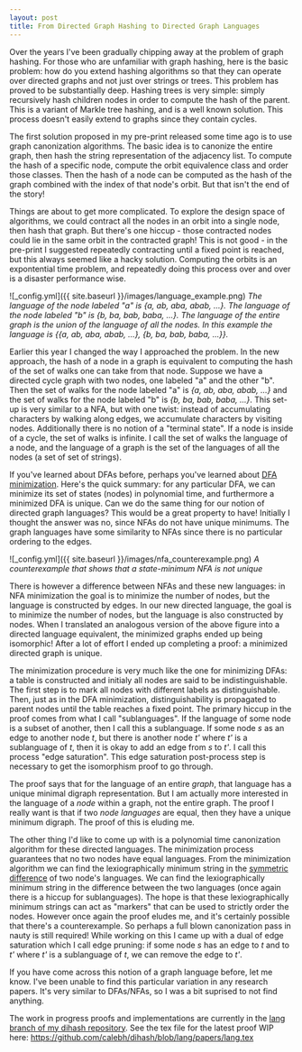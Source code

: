 ```yaml
---
layout: post
title: From Directed Graph Hashing to Directed Graph Languages
---
```


Over the years I've been gradually chipping away at the problem of graph hashing. For those who are unfamiliar with graph hashing, here is the basic problem: how do you extend hashing algorithms so that they can operate over directed graphs and not just over strings or trees. This problem has proved to be substantially deep. Hashing trees is very simple: simply recursively hash children nodes in order to compute the hash of the parent. This is a variant of Markle tree hashing, and is a well known solution. This process doesn't easily extend to graphs since they contain cycles.

The first solution proposed in my pre-print released some time ago is to use graph canonization algorithms. The basic idea is to canonize the entire graph, then hash the string representation of the adjacency list. To compute the hash of a specific node, compute the orbit equivalence class and order those classes. Then the hash of a node can be computed as the hash of the graph combined with the index of that node's orbit. But that isn't the end of the story!

Things are about to get more complicated. To explore the design space of algorithms, we could contract all the nodes in an orbit into a single node, then hash that graph. But there's one hiccup - those contracted nodes could lie in the same orbit in the contracted graph! This is not good - in the pre-print I suggested repeatedly contracting until a fixed point is reached, but this always seemed like a hacky solution. Computing the orbits is an expontential time problem, and repeatedly doing this process over and over is a disaster performance wise.

![_config.yml]({{ site.baseurl }}/images/language_example.png)
*The language of the node labeled "a" is {a, ab, aba, abab, ...}. The language of the node labeled "b" is {b, ba, bab, baba, ...}. The language of the entire graph is the union of the language of all the nodes. In this example the language is {{a, ab, aba, abab, ...}, {b, ba, bab, baba, ...}}.*

Earlier this year I changed the way I approached the problem. In the new approach, the hash of a node in a graph is equivalent to computing the hash of the set of walks one can take from that node. Suppose we have a directed cycle graph with two nodes, one labeled "a" and the other "b". Then the set of walks for the node labeled "a" is *{a, ab, aba, abab, ...}* and the set of walks for the node labeled "b" is *{b, ba, bab, baba, ...}*. This set-up is very similar to a NFA, but with one twist: instead of accumulating characters by walking along edges, we accumulate characters by visiting nodes. Additionally there is no notion of a "terminal state". If a node is inside of a cycle, the set of walks is infinite. I call the set of walks the language of a node, and the language of a graph is the set of the languages of all the nodes (a set of set of strings).

If you've learned about DFAs before, perhaps you've learned about [DFA minimization](https://en.wikipedia.org/wiki/DFA_minimization). Here's the quick summary: for any particular DFA, we can minimize its set of states (nodes) in polynomial time, and furthermore a minimized DFA is unique. Can we do the same thing for our notion of directed graph languages? This would be a great property to have! Initially I thought the answer was no, since NFAs do not have unique minimums. The graph languages have some similarity to NFAs since there is no particular ordering to the edges.

![_config.yml]({{ site.baseurl }}/images/nfa_counterexample.png)
*A counterexample that shows that a state-minimum NFA is not unique*

There is however a difference between NFAs and these new languages: in NFA minimization the goal is to minimize the number of nodes, but the language is constructed by edges. In our new directed language, the goal is to minimize the number of nodes, but the language is also constructed by nodes. When I translated an analogous version of the above figure into a directed language equivalent, the minimized graphs ended up being isomorphic! After a lot of effort I ended up completing a proof: a minimized directed graph is unique.

The minimization procedure is very much like the one for minimizing DFAs: a table is constructed and initialy all nodes are said to be indistinguishable. The first step is to mark all nodes with different labels as distinguishable. Then, just as in the DFA minimization, distinguishability is propagated to parent nodes until the table reaches a fixed point. The primary hiccup in the proof comes from what I call "sublanguages". If the language of some node is a subset of another, then I call this a sublanguage. If some node *s* as an edge to another node *t*, but there is another node *t'* where *t'* is a sublanguage of *t*, then it is okay to add an edge from *s* to *t'*. I call this process "edge saturation". This edge saturation post-process step is necessary to get the isomorphism proof to go through.

The proof says that for the language of an entire *graph*, that language has a unique minimal digraph representation. But I am actually more interested in the language of a *node* within a graph, not the entire graph. The proof I really want is that if two *node languages* are equal, then they have a unique minimum digraph. The proof of this is eluding me.

The other thing I'd like to come up with is a polynomial time canonization algorithm for these directed languages. The minimization process guarantees that no two nodes have equal languages. From the minimization algorithm we can find the lexiographically minimum string in the [symmetric difference](https://en.wikipedia.org/wiki/Symmetric_difference) of two node's languages. We can find the lexiographically minimum string in the difference between the two languages (once again there is a hiccup for sublanguages). The hope is that these lexiographically minimum strings can act as "markers" that can be used to strictly order the nodes. However once again the proof eludes me, and it's certainly possible that there's a counterexample. So perhaps a full blown canonization pass in nauty is still required! While working on this I came up with a dual of edge saturation which I call edge pruning: if some node *s* has an edge to *t* and to *t'* where *t'* is a sublanguage of *t*, we can remove the edge to *t'*.

If you have come across this notion of a graph language before, let me know. I've been unable to find this particular variation in any research papers. It's very similar to DFAs/NFAs, so I was a bit suprised to not find anything.

The work in progress proofs and implementations are currently in the [lang branch of my dihash repository](https://github.com/calebh/dihash/tree/lang). See the tex file for the latest proof WIP here: https://github.com/calebh/dihash/blob/lang/papers/lang.tex